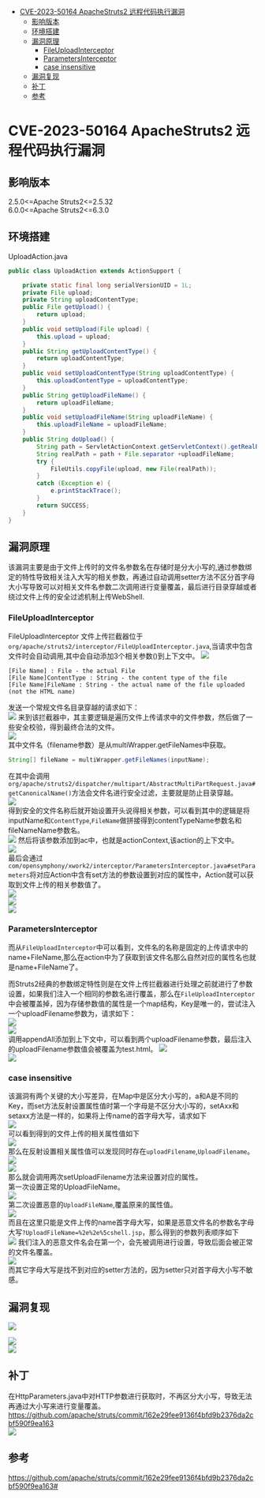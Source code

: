 - [CVE-2023-50164 ApacheStruts2 远程代码执行漏洞](#cve-2023-50164-apachestruts2-远程代码执行漏洞)
  - [影响版本](#影响版本)
  - [环境搭建](#环境搭建)
  - [漏洞原理](#漏洞原理)
    - [FileUploadInterceptor](#fileuploadinterceptor)
    - [ParametersInterceptor](#parametersinterceptor)
    - [case insensitive](#case-insensitive)
  - [漏洞复现](#漏洞复现)
  - [补丁](#补丁)
  - [参考](#参考)

# CVE-2023-50164 ApacheStruts2 远程代码执行漏洞
## 影响版本
2.5.0<=Apache Struts2<=2.5.32  
6.0.0<=Apache Struts2<=6.3.0 
## 环境搭建
UploadAction.java
```java
public class UploadAction extends ActionSupport {

    private static final long serialVersionUID = 1L;
    private File upload;
    private String uploadContentType;
    public File getUpload() {
        return upload;
    }
    public void setUpload(File upload) {
        this.upload = upload;
    }
    public String getUploadContentType() {
        return uploadContentType;
    }
    public void setUploadContentType(String uploadContentType) {
        this.uploadContentType = uploadContentType;
    }
    public String getUploadFileName() {
        return uploadFileName;
    }
    public void setUploadFileName(String uploadFileName) {
        this.uploadFileName = uploadFileName;
    }
    public String doUpload() {
        String path = ServletActionContext.getServletContext().getRealPath("/")+"upload";
        String realPath = path + File.separator +uploadFileName;
        try {
            FileUtils.copyFile(upload, new File(realPath));
        }
        catch (Exception e) {
            e.printStackTrace();
        }
        return SUCCESS;
    }
}
```
## 漏洞原理
该漏洞主要是由于文件上传时的文件名参数名在存储时是分大小写的,通过参数绑定的特性导致相关注入大写的相关参数，再通过自动调用setter方法不区分首字母大小写导致可以对相关文件名参数二次调用进行变量覆盖，最后进行目录穿越或者绕过文件上传的安全过滤机制上传WebShell.
### FileUploadInterceptor
FileUploadInterceptor 文件上传拦截器位于`org/apache/struts2/interceptor/FileUploadInterceptor.java`,当请求中包含文件时会自动调用,其中会自动添加3个相关参数()到上下文中。 
![](img/16-22-13.png)  
```
[File Name] : File - the actual File
[File Name]ContentType : String - the content type of the file
[File Name]FileName : String - the actual name of the file uploaded (not the HTML name)
```  
发送一个常规文件名目录穿越的请求如下：  
![](img/16-31-02.png)
来到该拦截器中，其主要逻辑是遍历文件上传请求中的文件参数，然后做了一些安全校验，得到最终合法的文件。  
![](img/16-17-25.png)  
其中文件名（filename参数）是从multiWrapper.getFileNames中获取。
```java
String[] fileName = multiWrapper.getFileNames(inputName);
```  
在其中会调用`org/apache/struts2/dispatcher/multipart/AbstractMultiPartRequest.java#getCanonicalName()`方法会文件名进行安全过滤，主要就是防止目录穿越。  
![](img/16-20-32.png)  
得到安全的文件名称后就开始设置开头说得相关参数，可以看到其中的逻辑是将inputName和`ContentType`,`FileName`做拼接得到contentTypeName参数名和fileNameName参数名。  
![](img/16-33-17.png)
然后将该参数添加到ac中，也就是actionContext,该action的上下文中。  
![](img/16-34-09.png)  
最后会通过`com/opensymphony/xwork2/interceptor/ParametersInterceptor.java#setParameters`将对应Action中含有set方法的参数设置到对应的属性中，Action就可以获取到文件上传的相关参数值了。  
![](img/16-39-09.png)  
![](img/16-39-56.png)   
![](img/16-42-03.png)  
### ParametersInterceptor
而从`FileUploadInterceptor`中可以看到，文件名的名称是固定的上传请求中的name+FileName,那么在action中为了获取到该文件名那么自然对应的属性名也就是name+FileName了。  

而Struts2经典的参数绑定特性则是在文件上传拦截器进行处理之前就进行了参数设置，如果我们注入一个相同的参数名进行覆盖，那么在`FileUploadInterceptor`中会被覆盖掉，因为存储参数值的属性是一个map结构，Key是唯一的，尝试注入一个uploadFilename参数为，请求如下：  
![](img/16-59-41.png)  
![](img/17-11-01.png)  
调用appendAll添加到上下文中，可以看到两个uploadFilename参数，最后注入的uploadFilename参数值会被覆盖为test.html。
![](img/18-05-47.png)  
![](img/17-12-11.png)
### case insensitive
该漏洞有两个关键的大小写差异，在Map中是区分大小写的，a和A是不同的Key，而set方法反射设置属性值时第一个字母是不区分大小写的，setAxx和setaxx方法是一样的，如果将上传name的首字母大写，请求如下  
![](img/17-17-02.png)  
可以看到得到的文件上传的相关属性值如下  
![](img/17-18-04.png)  
那么在反射设置相关属性值可以发现同时存在`uploadFilename`,`UploadFilename`。 
![](img/18-06-56.png)  
![](img/17-19-49.png)  
那么就会调用两次setUploadFilename方法来设置对应的属性。  
第一次设置正常的UploadFileName。  
![](img/17-21-13.png)  
第二次设置恶意的`UploadFileName`,覆盖原来的属性值。  
![](img/17-21-38.png)  
而且在这里只能是文件上传的name首字母大写，如果是恶意文件名的参数名字母大写`?UploadFileName=%2e%2e%5cshell.jsp`，那么得到的参数列表顺序如下  
![](img/17-53-53.png)
我们注入的恶意文件名会在第一个，会先被调用进行设置，导致后面会被正常的文件名覆盖。  
![](img/17-54-30.png)  
而其它字母大写是找不到对应的setter方法的，因为setter只对首字母大小写不敏感。
## 漏洞复现
![](img/17-57-25.png)  

![](img/17-57-09.png)  
![](img/17-58-03.png)
## 补丁  
在HttpParameters.java中对HTTP参数进行获取时，不再区分大小写，导致无法再通过大小写来进行变量覆盖。  
https://github.com/apache/struts/commit/162e29fee9136f4bfd9b2376da2cbf590f9ea163      
![](img/18-08-19.png)

## 参考  
https://github.com/apache/struts/commit/162e29fee9136f4bfd9b2376da2cbf590f9ea163#